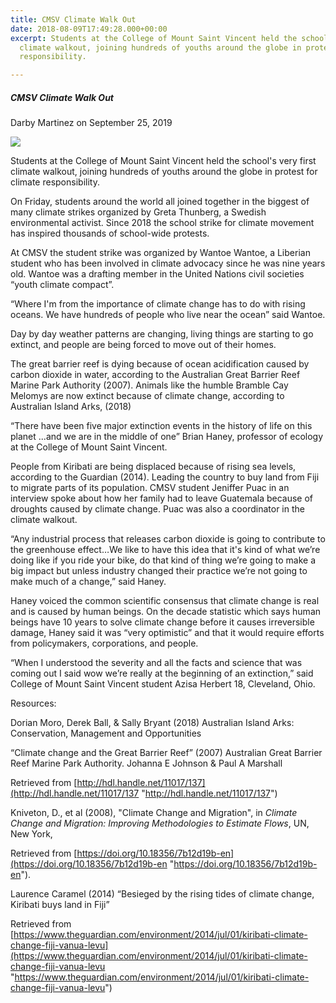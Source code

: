```yaml
---
title: CMSV Climate Walk Out
date: 2018-08-09T17:49:28.000+00:00
excerpt: Students at the College of Mount Saint Vincent held the school's very first
  climate walkout, joining hundreds of youths around the globe in protest for climate
  responsibility.

---
```

##### **CMSV Climate Walk Out**

Darby Martinez on September 25, 2019

**![](/upload/screen-shot-2020-10-04-at-9-54-25-pm.png)**

Students at the College of Mount Saint Vincent held the school's very first climate walkout, joining hundreds of youths around the globe in protest for climate responsibility.

On Friday, students around the world all joined together in the biggest of many climate strikes organized by Greta Thunberg, a Swedish environmental activist. Since 2018 the school strike for climate movement has inspired thousands of school-wide protests.

At CMSV the student strike was organized by Wantoe Wantoe, a Liberian student who has been involved in climate advocacy since he was nine years old. Wantoe was a drafting member in the United Nations civil societies “youth climate compact”.

“Where I'm from the importance of climate change has to do with rising oceans. We have hundreds of people who live near the ocean” said Wantoe.

Day by day weather patterns are changing, living things are starting to go extinct, and people are being forced to move out of their homes.

The great barrier reef is dying because of ocean acidification caused by carbon dioxide in water, according to the Australian Great Barrier Reef Marine Park Authority (2007). Animals like the humble Bramble Cay Melomys are now extinct because of climate change, according to Australian Island Arks, (2018)

“There have been five major extinction events in the history of life on this planet ...and we are in the middle of one” Brian Haney, professor of ecology at the College of Mount Saint Vincent.

People from Kiribati are being displaced because of rising sea levels, according to the Guardian (2014). Leading the country to buy land from Fiji to migrate parts of its population. CMSV student Jeniffer Puac in an interview spoke about how her family had to leave Guatemala because of droughts caused by climate change. Puac was also a coordinator in the climate walkout.

“Any industrial process that releases carbon dioxide is going to contribute to the greenhouse effect…We like to have this idea that it's kind of what we’re doing like if you ride your bike, do that kind of thing we’re going to make a big impact but unless industry changed their practice we’re not going to make much of a change,” said Haney.

Haney voiced the common scientific consensus that climate change is real and is caused by human beings. On the decade statistic which says human beings have 10 years to solve climate change before it causes irreversible damage, Haney said it was “very optimistic” and that it would require efforts from policymakers, corporations, and people.

“When I understood the severity and all the facts and science that was coming out I said wow we’re really at the beginning of an extinction,” said College of Mount Saint Vincent student Azisa Herbert 18, Cleveland, Ohio.

Resources:

Dorian Moro, Derek Ball, & Sally Bryant (2018) Australian Island Arks: Conservation, Management and Opportunities

“Climate change and the Great Barrier Reef” (2007) Australian Great Barrier Reef Marine Park Authority. Johanna E Johnson & Paul A Marshall

Retrieved from [http://hdl.handle.net/11017/137](http://hdl.handle.net/11017/137 "http://hdl.handle.net/11017/137")

Kniveton, D., et al (2008), "Climate Change and Migration", in _Climate Change and Migration: Improving Methodologies to Estimate Flows_, UN, New York,

Retrieved from [https://doi.org/10.18356/7b12d19b-en](https://doi.org/10.18356/7b12d19b-en "https://doi.org/10.18356/7b12d19b-en").

Laurence Caramel (2014) “Besieged by the rising tides of climate change, Kiribati buys land in Fiji”

Retrieved from [https://www.theguardian.com/environment/2014/jul/01/kiribati-climate-change-fiji-vanua-levu](https://www.theguardian.com/environment/2014/jul/01/kiribati-climate-change-fiji-vanua-levu "https://www.theguardian.com/environment/2014/jul/01/kiribati-climate-change-fiji-vanua-levu")